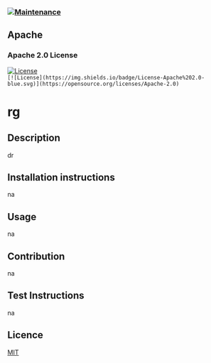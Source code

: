 
   
 ###   [![Maintenance](https://img.shields.io/badge/Maintained%3F-yes-green.svg)](https://GitHub.com/Naereen/StrapDown.js/graphs/commit-activity)
 

## Apache
### Apache 2.0 License
[![License](https://img.shields.io/badge/License-Apache%202.0-yellowgreen.svg)](https://opensource.org/licenses/Apache-2.0)  
`[![License](https://img.shields.io/badge/License-Apache%202.0-blue.svg)](https://opensource.org/licenses/Apache-2.0)`

  # rg 
  ## Description
  dr 
  ## Installation instructions
  na 
  ## Usage
   na 
  ## Contribution
   na  
  ## Test Instructions
   na
  ## Licence
   [MIT](https://choosealicense.com/licenses/mit/)
  
  

